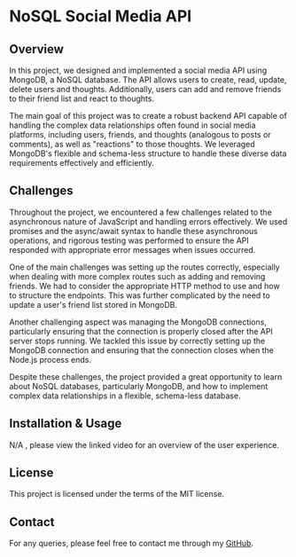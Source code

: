 

# NoSQL Social Media API

## Overview

In this project, we designed and implemented a social media API using MongoDB, a NoSQL database. The API allows users to create, read, update, delete users and thoughts. Additionally, users can add and remove friends to their friend list and react to thoughts.

The main goal of this project was to create a robust backend API capable of handling the complex data relationships often found in social media platforms, including users, friends, and thoughts (analogous to posts or comments), as well as "reactions" to those thoughts. We leveraged MongoDB's flexible and schema-less structure to handle these diverse data requirements effectively and efficiently.

## Challenges

Throughout the project, we encountered a few challenges related to the asynchronous nature of JavaScript and handling errors effectively. We used promises and the async/await syntax to handle these asynchronous operations, and rigorous testing was performed to ensure the API responded with appropriate error messages when issues occurred.

One of the main challenges was setting up the routes correctly, especially when dealing with more complex routes such as adding and removing friends. We had to consider the appropriate HTTP method to use and how to structure the endpoints. This was further complicated by the need to update a user's friend list stored in MongoDB.

Another challenging aspect was managing the MongoDB connections, particularly ensuring that the connection is properly closed after the API server stops running. We tackled this issue by correctly setting up the MongoDB connection and ensuring that the connection closes when the Node.js process ends.

Despite these challenges, the project provided a great opportunity to learn about NoSQL databases, particularly MongoDB, and how to implement complex data relationships in a flexible, schema-less database.

## Installation & Usage

N/A , please view the linked video for an overview of the user experience.

## License

This project is licensed under the terms of the MIT license.

## Contact

For any queries, please feel free to contact me through my [GitHub](https://github.com/Jlevbury).


